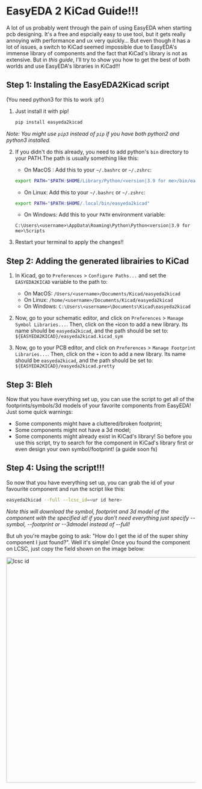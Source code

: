 # EasyEDA 2 KiCad Guide!!!

A lot of us probably went through the pain of using EasyEDA when starting pcb designing. It's a free and espcially easy to use tool, but it gets really annoying with performance and ux very quickly... But even though it has a lot of issues, a switch to KiCad seemed impossible due to EasyEDA's immense library of components and the fact that KiCad's library is not as extensive. But in _this guide_, I'll try to show you how to get the best of both worlds and use EasyEDA's libraries in KiCad!!!

## Step 1: Instaling the EasyEDA2Kicad script

(You need python3 for this to work :pf:)

1. Just install it with pip!
    ```bash
    pip install easyeda2kicad
    ```

_Note: You might use `pip3` instead of `pip` if you have both python2 and python3 installed._

2. If you didn't do this already, you need to add python's `bin` directory to your PATH.The path is usually something like this:
    - On MacOS :
    Add this to your `~/.bashrc` or `~/.zshrc`:
    ```bash
    export PATH="$PATH:$HOME/Library/Python/<version|3.9 for me>/bin/easyeda2kicad
    ```
    - On Linux:
    Add this to your `~/.bashrc` or `~/.zshrc`:
    ```bash
    export PATH="$PATH:$HOME/.local/bin/easyeda2kicad"
    ```
    - On Windows:
    Add this to your `PATH` environment variable:
    ```
    C:\Users\<username>\AppData\Roaming\Python\Python<version|3.9 for me>\Scripts
    ```

3. Restart your terminal to apply the changes!!

## Step 2: Adding the generated librairies to KiCad

1. In Kicad, go to `Preferences` > `Configure Paths...` and set the `EASYEDA2KICAD` variable to the path to:
    - On MacOS: `/Users/<username>/Documents/Kicad/easyeda2kicad`
    - On Linux: `/home/<username>/Documents/Kicad/easyeda2kicad`
    - On Windows: `C:\Users\<username>\Documents\Kicad\easyeda2kicad`

2. Now, go to your schematic editor, and click on `Preferences` > `Manage Symbol Libraries...`. Then, click on the `+`icon to add a new library. Its name should be `easyeda2kicad`, and the path should be set to: `${EASYEDA2KICAD}/easyeda2kicad.kicad_sym`

3. Now, go to your PCB editor, and click on `Preferences` > `Manage Footprint Libraries...`. Then, click on the `+` icon to add a new library. Its name should be `easyeda2kicad`, and the path should be set to: `${EASYEDA2KICAD}/easyeda2kicad.pretty`

## Step 3: Bleh

Now that you have everything set up, you can use the script to get all of the footprints/symbols/3d models of your favorite components from EasyEDA!
Just some quick warnings:
- Some components might have a cluttered/broken footprint;
- Some components might not have a 3d model;
- Some components might already exist in KiCad's library!
So before you use this script, try to search for the component in KiCad's library first or even design your own symbol/footprint! (a guide soon fs)

## Step 4: Using the script!!!

So now that you have everything set up, you can grab the id of your favourite component and run the
script like this:
```bash
easyeda2kicad --full --lcsc_id=<ur id here>
```
_Note this will download the symbol, footprint and 3d model of the component with the specified id! if you don't need everything just specify --symbol, --footprint or --3dmodel instead of --full!_

But uh you're maybe going to ask: "How do I get the id of the super shiny component I just found?". Well it's simple! Once you found the component on LCSC, just copy the field shown on the image below:

<img src="https://files.catbox.moe/3nolx5.png" width="600" alt="lcsc id">
